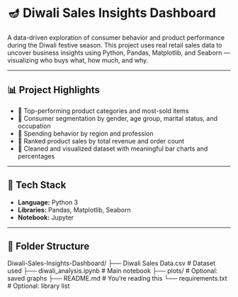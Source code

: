 # 🪔 Diwali Sales Insights Dashboard

A data-driven exploration of consumer behavior and product performance during the Diwali festive season. This project uses real retail sales data to uncover business insights using Python, Pandas, Matplotlib, and Seaborn — visualizing who buys what, how much, and why.

---

## 📊 Project Highlights

- 🔹 Top-performing product categories and most-sold items
- 🔹 Consumer segmentation by gender, age group, marital status, and occupation
- 🔹 Spending behavior by region and profession
- 🔹 Ranked product sales by total revenue and order count
- 🔹 Cleaned and visualized dataset with meaningful bar charts and percentages

---

## 🧰 Tech Stack

- **Language:** Python 3
- **Libraries:** Pandas, Matplotlib, Seaborn
- **Notebook:** Jupyter

---

## 📁 Folder Structure
Diwali-Sales-Insights-Dashboard/
├── Diwali Sales Data.csv            # Dataset used
├── diwali_analysis.ipynb            # Main notebook
├── plots/                           # Optional: saved graphs
├── README.md                        # You’re reading this
└── requirements.txt                 # Optional: library list
